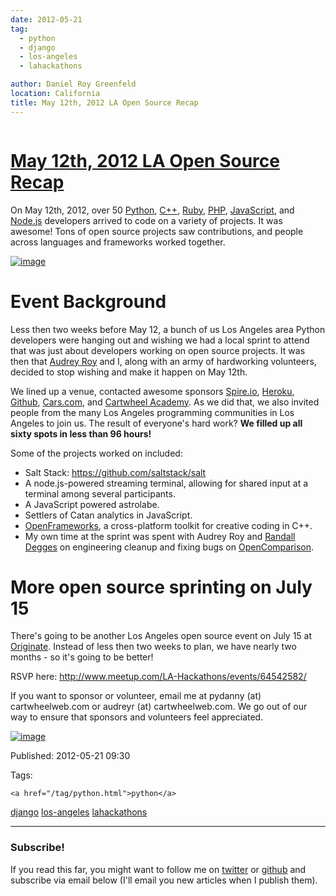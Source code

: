 ```yaml
---
date: 2012-05-21
tag: 
  - python
  - django
  - los-angeles
  - lahackathons

author: Daniel Roy Greenfeld
location: California
title: May 12th, 2012 LA Open Source Recap
---
```

<div class="twelve wide column">

<h1 class="ui block header">
<div class="content">
<a href="/may-la-open-source-recap.html">May 12th, 2012 LA Open Source Recap</a>
</div>
</h1>
<p>On May 12th, 2012, over 50 <a href="http://python.org" target="_blank">Python</a>,
<a href="http://en.wikipedia.org/wiki/C%2B%2B" target="_blank">C++</a>,
<a href="http://www.ruby-lang.org/" target="_blank">Ruby</a>, <a href="http://www.php.net/" target="_blank">PHP</a>,
<a href="http://en.wikipedia.org/wiki/JavaScript" target="_blank">JavaScript</a>, and
<a href="http://nodejs.org/" target="_blank">Node.js</a> developers arrived to code on a variety of
projects. It was awesome! Tons of open source projects saw
contributions, and people across languages and frameworks worked
together.</p>
<p><a href="http://www.flickr.com/photos/59834630@N07/7193954598/" target="_blank"><img alt="image" src="https://farm9.staticflickr.com/8007/7193954598_1b071cb5e4.jpg"/></a></p>
<h1 id="event-background">Event Background</h1>
<p>Less then two weeks before May 12, a bunch of us Los Angeles area Python
developers were hanging out and wishing we had a local sprint to attend
that was just about developers working on open source projects. It was
then that <a href="http://audreymroy.com" target="_blank">Audrey Roy</a> and I, along with an army
of hardworking volunteers, decided to stop wishing and make it happen on
May 12th.</p>
<p>We lined up a venue, contacted awesome sponsors
<a href="http://spire.io" target="_blank">Spire.io</a>, <a href="http://heroku.com" target="_blank">Heroku</a>,
<a href="https://github.com" target="_blank">Github</a>, <a href="http://cars.com" target="_blank">Cars.com</a>, and
<a href="https://academy.cartwheelweb.com" target="_blank">Cartwheel Academy</a>. As we did that,
we also invited people from the many Los Angeles programming communities
in Los Angeles to join us. The result of everyone's hard work? <strong>We
filled up all sixty spots in less than 96 hours!</strong></p>
<p>Some of the projects worked on included:</p>
<ul>
<li>Salt Stack: <a href="https://github.com/saltstack/salt" target="_blank">https://github.com/saltstack/salt</a></li>
<li>A node.js-powered streaming terminal, allowing for shared input at a
terminal among several participants.</li>
<li>A JavaScript powered astrolabe.</li>
<li>Settlers of Catan analytics in JavaScript.</li>
<li><a href="http://www.openframeworks.cc/" target="_blank">OpenFrameworks</a>, a cross-platform
toolkit for creative coding in C++.</li>
<li>My own time at the sprint was spent with Audrey Roy and <a href="http://rdegges.com" target="_blank">Randall
Degges</a> on engineering cleanup and fixing bugs
on
<a href="https://github.com/opencomparison/opencomparison" target="_blank">OpenComparison</a>.</li>
</ul>
<h1 id="more-open-source-sprinting-on-july-15">More open source sprinting on July 15</h1>
<p>There's going to be another Los Angeles open source event on July 15 at
<a href="http://originate.com/" target="_blank">Originate</a>. Instead of less then two weeks to
plan, we have nearly two months - so it's going to be better!</p>
<p>RSVP here: <a href="http://www.meetup.com/LA-Hackathons/events/64542582/" target="_blank">http://www.meetup.com/LA-Hackathons/events/64542582/</a></p>
<p>If you want to sponsor or volunteer, email me at pydanny (at)
cartwheelweb.com or audreyr (at) cartwheelweb.com. We go out of our way
to ensure that sponsors and volunteers feel appreciated.</p>
<p><a href="http://www.flickr.com/photos/59834630@N07/7193961164/" target="_blank"><img alt="image" src="https://farm9.staticflickr.com/8003/7193961164_b26d27093d.jpg"/></a></p>
<p>Published: 2012-05-21 09:30</p>
<p>Tags:
  
    <a href="/tag/python.html">python</a>
<a href="/tag/django.html">django</a>
<a href="/tag/los-angeles.html">los-angeles</a>
<a href="/tag/lahackathons.html">lahackathons</a>
</p>
<hr/>
<h3 class="ui header">Subscribe!</h3>
<p>If you read this far, you might want to follow me on <a href="https://twitter.com/pydanny">twitter</a> or <a href="https://github.com/pydanny">github</a> and subscribe via email below (I'll email you new articles when I publish them).</p>
<!-- Begin MailChimp Signup Form -->
</div>
